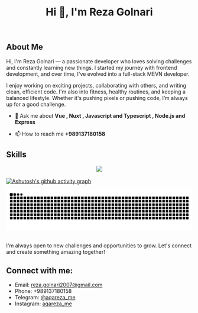 <h1 align="center">Hi 👋, I'm Reza Golnari</h1>

<p align="left"> <a href="https://twitter.com/" target="blank"><img src="https://img.shields.io/twitter/follow/?logo=twitter&style=for-the-badge" alt="" /></a> </p>

## About Me
Hi, I'm Reza Golnari — a passionate developer who loves solving challenges and constantly learning new things. I started my journey with frontend development, and over time, I've evolved into a full-stack MEVN developer.

I enjoy working on exciting projects, collaborating with others, and writing clean, efficient code. I'm also into fitness, healthy routines, and keeping a balanced lifestyle. Whether it's pushing pixels or pushing code, I’m always up for a good challenge.


- 💬 Ask me about **Vue , Nuxt , Javascript and Typescript , Node.js and Express**

- 📫 How to reach me **+989137180158**

## Skills
<p align="center">
  <a href="https://skillicons.dev">
    <img src="https://skillicons.dev/icons?i=javascript,typescript,vue,nuxt,nodejs,express,mongodb,redis,jest,git,tailwind,bootstrap,vuetify,sass,postman,regex,bun" />
  </a>
</p>

[![Ashutosh's github activity graph](https://github-readme-activity-graph.vercel.app/graph?username=Reza-Golnari&theme=github-compact)](https://github.com/ashutosh00710/github-readme-activity-graph)

<div align="center">
  <picture>
  <source media="(prefers-color-scheme: dark)" srcset="https://raw.githubusercontent.com/Reza-Golnari/Reza-Golnari/output/github-contribution-grid-snake-dark.svg">
  <source media="(prefers-color-scheme: light)" srcset="https://raw.githubusercontent.com/Reza-Golnari/Reza-Golnari/output/github-contribution-grid-snake.svg">
  <img alt="github contribution grid snake animation" src="https://raw.githubusercontent.com/Reza-Golnari/Reza-Golnari/output/github-contribution-grid-snake.svg">
</picture>
</div>
 
<br>

<div>
  
I'm always open to new challenges and opportunities to grow. Let's connect and create something amazing together!
## Connect with me:
- Email: [reza.golnari2007@gmail.com](mailto:reza.golnari2007@gmail.com)
- Phone: +989137180158
- Telegram: [@aqareza_me](https://t.me/aqareza_me)
- Instagram: [aqareza_me](https://www.instagram.com/aqareza_me)
</div>
